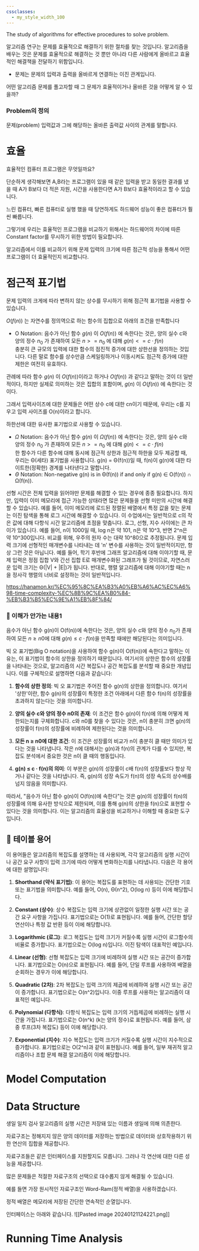 ```yaml
---
cssclasses:
  - my_style_width_100
---
```


The study of algorithms for effective procedures to solve problem.

알고리즘 연구는 문제를 효율적으로 해결하기 위한 절차를 찾는 것입니다.
알고리즘을 배우는 것은 문제를 효율적으로 해결하는 것 뿐만 아니라 다른 사람에게 올바르고 효율적인 해결책을 전달하기 위함입니다.

- 문제는 문제의 입력과 출력을 올바르게 연결하는 이진 관계입니다.


어떤 알고리즘 문제를 풀고자할 때 그 문제가 효율적이거나 올바른 것을 어떻게 알 수 있을까?

### Problem의 정의
문제(problem) 입력값과 그에 해당하는 올바른 출력값 사이의 관계를 말합니다. 



# 효율

효율적인 컴퓨터 프로그램은 무엇일까요? 

단순하게 생각해보면 A,B라는 프로그램이 있을 때 같은 입력을 받고 동일한 결과를 냈을 때 A가 B보다 더 적은 자원, 시간을 사용한다면 A가 B보다 효율적이라고 할 수 있습니다.

느린 컴퓨터, 빠른 컴퓨터로 실행 했을 때 당연하게도 하드웨어 성능이 좋은 컴퓨터가 훨씬 빠릅니다.

그렇기에 우리는 효율적인 프로그램을 비교하기 위해서는 하드웨어의 차이에 따른 Constant factor를 무시하기 위한 방법이 필요합니다.

알고리즘에서 이를 비교하기 위해 문제 입력의 크기에 따른 점근적 성능을 통해서 어떤 프로그램이 더 효율적인지 비교합니다.


# 점근적 표기법

문제 입력의 크게에 따라 변하지 않는 상수를 무시하기 위해 점근적 표기법을 사용할 수 있습니다.

$O(f(n))$ 는 자연수를 정의역으로 하는  함수의 집합으로 아래의 조건을 만족합니다
- O Notation:  음수가 아닌 함수  $g(n)$ 이 $O(f(n))$ 에 속한다는 것은, 양의 실수 c와 양의 정수 $n_0$ 가 존재하여 모든 $n>=n_0$ 에 대해 $g(n) <= c · f(n)$  
충분히 큰 규모의 입력에 대한 함수의 점진적 증가에 대한 상한선을 정의하는 것입니다. 다른 말로 함수를 상수만큼 스케일링하거나 이동시켜도 점근적 증가에 대한 제한은 여전히 유효하다.

관례에 따라 함수 $g(n)$ 이 $O(f(n))$이라고 하거나 $O(f(n))$ 과 같다고 말하는 것이 더 일반적이다, 하지만 실제로 의미하는 것은 집합의 포함이며, $g(n)$ 이 $O(f(n))$ 에 속한다는 것이다.

그래서 입력사이즈에 대한 문제들은 어떤 상수 c에 대한 cn이기 때문에, 우리는 c를 지우고 입력 사이즈를 O(n)이라고 합니다.

하한선에 대한 유사한 표기법으로 사용할 수 있습니다.
- $Ω$ Notation: 음수가 아닌 함수  $g(n)$ 이 $Ω(f(n))$ 에 속한다는 것은, 양의 실수 c와 양의 정수 $n_0$ 가 존재하여 모든 $n>=n_0$ 에 대해 $g(n) <= c · f(n)$  
한 함수가 다른 함수에 대해 동시에 점근적 상한과 점근적 하한을 모두 제공할 때, 우리는 Θ(세타) 표기법을 사용합니다. g(n) = Θ(f(n))일 때, f(n)이 g(n)에 대한 타이트한(정확한) 경계를 나타낸다고 말합니다.
- $Θ$ Notation: Non-negative g(n) is in Θ(f(n)) if and only if g(n) ∈ O(f(n)) ∩ Ω(f(n)).

선형 시간은 전체 입력을 읽어야만 문제를 해결할 수 있는 경우에 종종 필요합니다. 하지만, 입력이 이미 메모리에 접근 가능한 상태라면 많은 문제들을 선형 미만의 시간에 해결할 수 있습니다. 예를 들어, 이미 메모리에 로드된 정렬된 배열에서 특정 값을 찾는 문제는 이진 탐색을 통해 로그 시간에 해결할 수 있습니다. 이 수업에서는 일반적으로 c의 작은 값에 대해 다항식 시간 알고리즘에 초점을 맞춥니다. 로그, 선형, 지수 사이에는 큰 차이가 있습니다. 예를 들어, n이 1000일 때, log n은 약 101, n은 약 10^3, 반면 2^n은 약 10^300입니다. 비교를 위해, 우주의 원자 수는 대략 10^80으로 추정됩니다. 문제 입력 크기에 선형적인 매개변수를 나타내는 데 'n' 변수를 사용하는 것이 일반적이지만, 항상 그런 것은 아닙니다. 예를 들어, 학기 후반에 그래프 알고리즘에 대해 이야기할 때, 문제 입력은 정점 집합 V와 간선 집합 E로 매개변수화된 그래프가 될 것이므로, 자연스러운 입력 크기는 Θ(|V| + |E|)가 됩니다. 반대로, 행렬 알고리즘에 대해 이야기할 때는 n을 정사각 행렬의 너비로 설정하는 것이 일반적입니다.

https://hanamon.kr/%EC%95%8C%EA%B3%A0%EB%A6%AC%EC%A6%98-time-complexity-%EC%8B%9C%EA%B0%84-%EB%B3%B5%EC%9E%A1%EB%8F%84/

### 🤔 이해가 안가는 내용1
음수가 아닌 함수 g(n)이 O(f(n))에 속한다는 것은, 양의 실수 c와 양의 정수 $n_0$가 존재하여 모든 $n ≥ n0$에 대해 $g(n) ≤ c · f(n)$을 만족할 때에만 해당된다는 의미입니다.

빅 오 표기법(Big O notation)을 사용하여 함수 g(n)이 O(f(n))에 속한다고 말하는 이유는, 이 표기법이 함수의 상한을 정의하기 때문입니다. 여기서의 상한은 함수의 성장률을 나타내는 것으로, 알고리즘의 시간 복잡도나 공간 복잡도를 분석할 때 중요한 개념입니다. 이를 구체적으로 설명하면 다음과 같습니다:

1. **함수의 상한 정의**: 빅 오 표기법은 주어진 함수 g(n)의 상한을 정의합니다. 여기서 '상한'이란, 함수 g(n)의 성장률이 특정한 조건 아래에서 다른 함수 f(n)의 성장률을 초과하지 않는다는 것을 의미합니다.
    
2. **양의 실수 c와 양의 정수 n0의 존재**: 이 조건은 함수 g(n)이 f(n)에 의해 어떻게 제한되는지를 구체화합니다. c와 n0를 찾을 수 있다는 것은, n이 충분히 크면 g(n)의 성장률이 f(n)의 성장률에 비례하여 제한된다는 것을 의미합니다.
    
3. **모든 n ≥ n0에 대한 조건**: 이 조건은 성장률의 비교가 n이 충분히 클 때만 의미가 있다는 것을 나타냅니다. 작은 n에 대해서는 g(n)과 f(n)의 관계가 다를 수 있지만, 복잡도 분석에서 중요한 것은 n이 클 때의 행동입니다.
    
4. **g(n) ≤ c · f(n)의 의미**: 이 부분은 g(n)의 성장률이 c배 f(n)의 성장률보다 항상 작거나 같다는 것을 나타냅니다. 즉, g(n)의 성장 속도가 f(n)의 성장 속도의 상수배를 넘지 않음을 의미합니다.
    

따라서, "음수가 아닌 함수 g(n)이 O(f(n))에 속한다"는 것은 g(n)의 성장률이 f(n)의 성장률에 의해 유사한 방식으로 제한되며, 이를 통해 g(n)의 상한을 f(n)으로 표현할 수 있다는 것을 의미합니다. 이는 알고리즘의 효율성을 비교하거나 이해할 때 중요한 도구입니다.


## 🤔 테이블 용어
  
이 용어들은 알고리즘의 복잡도를 설명하는 데 사용되며, 각각 알고리즘의 실행 시간이나 공간 요구 사항이 입력 크기에 따라 어떻게 변화하는지를 나타냅니다. 다음은 각 용어에 대한 설명입니다:

1. **Shorthand (약식 표기법)**: 이 용어는 복잡도를 표현하는 데 사용되는 간단한 기호 또는 표기법을 의미합니다. 예를 들어, O(n), Θ(n^2), O(log n) 등이 이에 해당합니다.
    
2. **Constant (상수)**: 상수 복잡도는 입력 크기에 상관없이 일정한 실행 시간 또는 공간 요구 사항을 가집니다. 표기법으로는 O(1)로 표현됩니다. 예를 들어, 간단한 할당 연산이나 특정 값 반환 등이 이에 해당합니다.
    
3. **Logarithmic (로그)**: 로그 복잡도는 입력 크기가 커질수록 실행 시간이 로그함수의 비율로 증가합니다. 표기법으로는 O(log n)입니다. 이진 탐색이 대표적인 예입니다.
    
4. **Linear (선형)**: 선형 복잡도는 입력 크기에 비례하여 실행 시간 또는 공간이 증가합니다. 표기법으로는 O(n)으로 표현됩니다. 예를 들어, 단일 루프를 사용하여 배열을 순회하는 경우가 이에 해당합니다.
    
5. **Quadratic (2차)**: 2차 복잡도는 입력 크기의 제곱에 비례하여 실행 시간 또는 공간이 증가합니다. 표기법으로는 O(n^2)입니다. 이중 루프를 사용하는 알고리즘이 대표적인 예입니다.
    
6. **Polynomial (다항식)**: 다항식 복잡도는 입력 크기의 거듭제곱에 비례하는 실행 시간을 가집니다. 표기법으로는 O(n^k) (k는 양의 정수)로 표현됩니다. 예를 들어, 삼중 루프(3차 복잡도) 등이 이에 해당합니다.
    
7. **Exponential (지수)**: 지수 복잡도는 입력 크기가 커질수록 실행 시간이 지수적으로 증가합니다. 표기법으로는 O(2^n)과 같이 표현됩니다. 예를 들어, 일부 재귀적 알고리즘이나 조합 문제 해결 알고리즘이 이에 해당합니다.



# Model Computation


# Data Structure
 생일 일치 검사 알고리즘의 실행 시간은 저장돼 있는 이름과 생일에 의해 의존한다.
 
 자료구조는 정해지지 않은 양의 데이터를 저장하는 방법으로 데이터와 상호작용하기 위한 연산의 집합을 제공합니다.

자료구조들은 같은 인터페이스를 지원할지도 모릅니다. 그러나 각 연산에 대한 다른 성능을 제공합니다.

많은 문제들은 적절한 자료구조의 선택으로 대수롭지 않게 해결될 수 있습니다.

예를 들면 가장 원시적인 자료구조인 Word-Ram(정적 배열)을 사용하겠습니다.

정적 배열은 메모리에 저장된 간단한 연속적인 순열입니다.

인터페이스는 아래와 같습니다.
![[Pasted image 20240121124221.png]]



# Running Time Analysis
